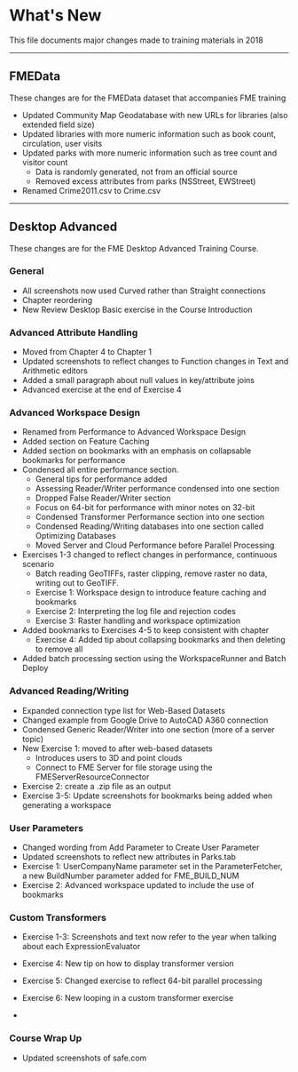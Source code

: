 # What's New #
This file documents major changes made to training materials in 2018

---

## FMEData ##
These changes are for the FMEData dataset that accompanies FME training
- Updated Community Map Geodatabase with new URLs for libraries (also extended field size)
- Updated libraries with more numeric information such as book count, circulation, user visits
- Updated parks with more numeric information such as tree count and visitor count
    + Data is randomly generated, not from an official source
    + Removed excess attributes from parks (NSStreet, EWStreet)
- Renamed Crime2011.csv to Crime.csv

---

## Desktop Advanced ##
These changes are for the FME Desktop Advanced Training Course.

### General ###
- All screenshots now used Curved rather than Straight connections
- Chapter reordering
- New Review Desktop Basic exercise in the Course Introduction

### Advanced Attribute Handling ###
- Moved from Chapter 4 to Chapter 1
- Updated screenshots to reflect changes to Function changes in Text and Arithmetic editors
- Added a small paragraph about null values in key/attribute joins
- Advanced exercise at the end of Exercise 4

### Advanced Workspace Design ###
- Renamed from Performance to Advanced Workspace Design
- Added section on Feature Caching 
- Added section on bookmarks with an emphasis on collapsable bookmarks for performance
- Condensed all entire performance section. 
    + General tips for performance added
    + Assessing Reader/Writer performance condensed into one section
    + Dropped False Reader/Writer section 
    + Focus on 64-bit for performance with minor notes on 32-bit
    + Condensed Transformer Performance section into one section
    + Condensed Reading/Writing databases into one section called Optimizing Databases
    + Moved Server and Cloud Performance before Parallel Processing
- Exercises 1-3 changed to reflect changes in performance, continuous scenario
    + Batch reading GeoTIFFs, raster clipping, remove raster no data, writing out to GeoTIFF. 
    + Exercise 1: Workspace design to introduce feature caching and bookmarks
    + Exercise 2: Interpreting the log file and rejection codes
    + Exercise 3: Raster handling and workspace optimization
- Added bookmarks to Exercises 4-5 to keep consistent with chapter
    + Exercise 4: Added tip about collapsing bookmarks and then deleting to remove all
- Added batch processing section using the WorkspaceRunner and Batch Deploy

### Advanced Reading/Writing ###
- Expanded connection type list for Web-Based Datasets
- Changed example from Google Drive to AutoCAD A360 connection 
- Condensed Generic Reader/Writer into one section (more of a server topic)
- New Exercise 1: moved to after web-based datasets
    + Introduces users to 3D and point clouds
    + Connect to FME Server for file storage using the FMEServerResourceConnector
- Exercise 2: create a .zip file as an output
- Exercise 3-5: Update screenshots for bookmarks being added when generating a workspace

### User Parameters ###
- Changed wording from Add Parameter to Create User Parameter
- Updated screenshots to reflect new attributes in Parks.tab
- Exercise 1: UserCompanyName parameter set in the ParameterFetcher, a new BuildNumber parameter added for FME_BUILD_NUM
- Exercise 2: Advanced workspace updated to include the use of bookmarks

### Custom Transformers ###
- Exercise 1-3: Screenshots and text now refer to the year when talking about each ExpressionEvaluator
- Exercise 4: New tip on how to display transformer version
- Exercise 5: Changed exercise to reflect 64-bit parallel processing
- Exercise 6: New looping in a custom transformer exercise 

-

### Course Wrap Up ###
- Updated screenshots of safe.com 
